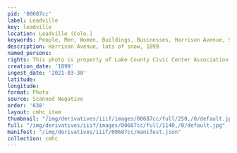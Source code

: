 ```yaml
---
pid: '00687cc'
label: Leadville
key: leadville
location: Leadville (Colo.)
keywords: People, Men, Women, Buildings, Businesses, Harrison Avenue, Snow
description: Harrison Avenue, lots of snow, 1899
named_persons: 
rights: This photo is property of Lake County Civic Center Association.
creation_date: '1899'
ingest_date: '2021-03-30'
latitude: 
longitude: 
format: Photo
source: Scanned Negative
order: '638'
layout: cmhc_item
thumbnail: "/img/derivatives/iiif/images/00687cc/full/250,/0/default.jpg"
full: "/img/derivatives/iiif/images/00687cc/full/1140,/0/default.jpg"
manifest: "/img/derivatives/iiif/00687cc/manifest.json"
collection: cmhc
---
```


